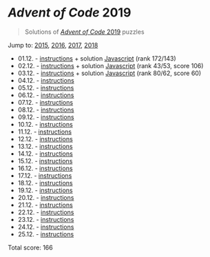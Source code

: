 # *Advent of Code* 2019
> Solutions of [*Advent of Code* 2019](http://adventofcode.com/2019/) puzzles

Jump to: [2015](../2015), [2016](../2016), [2017](../2017), [2018](../2018)

* 01.12. - [instructions](http://adventofcode.com/2019/day/1) + solution [Javascript](./01.js) (rank 172/143)
* 02.12. - [instructions](http://adventofcode.com/2019/day/2) + solution [Javascript](./02.js) (rank 43/53, score 106)
* 03.12. - [instructions](http://adventofcode.com/2019/day/3) + solution [Javascript](./03.js) (rank 80/62, score 60)
* 04.12. - [instructions](http://adventofcode.com/2019/day/4)
* 05.12. - [instructions](http://adventofcode.com/2019/day/5)
* 06.12. - [instructions](http://adventofcode.com/2019/day/6)
* 07.12. - [instructions](http://adventofcode.com/2019/day/7)
* 08.12. - [instructions](http://adventofcode.com/2019/day/8)
* 09.12. - [instructions](http://adventofcode.com/2019/day/9)
* 10.12. - [instructions](http://adventofcode.com/2019/day/10)
* 11.12. - [instructions](http://adventofcode.com/2019/day/11)
* 12.12. - [instructions](http://adventofcode.com/2019/day/12)
* 13.12. - [instructions](http://adventofcode.com/2019/day/13)
* 14.12. - [instructions](http://adventofcode.com/2019/day/14)
* 15.12. - [instructions](http://adventofcode.com/2019/day/15)
* 16.12. - [instructions](http://adventofcode.com/2019/day/16)
* 17.12. - [instructions](http://adventofcode.com/2019/day/17)
* 18.12. - [instructions](http://adventofcode.com/2019/day/18)
* 19.12. - [instructions](http://adventofcode.com/2019/day/19)
* 20.12. - [instructions](http://adventofcode.com/2019/day/20)
* 21.12. - [instructions](http://adventofcode.com/2019/day/21)
* 22.12. - [instructions](http://adventofcode.com/2019/day/22)
* 23.12. - [instructions](http://adventofcode.com/2019/day/23)
* 24.12. - [instructions](http://adventofcode.com/2019/day/24)
* 25.12. - [instructions](http://adventofcode.com/2019/day/25)

Total score: 166
